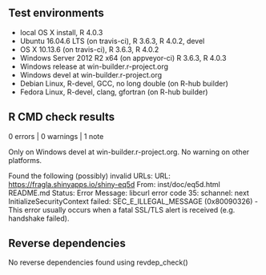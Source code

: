 ## Test environments
* local OS X install, R 4.0.3
* Ubuntu 16.04.6 LTS (on travis-ci), R 3.6.3, R 4.0.2, devel
* OS X 10.13.6 (on travis-ci), R 3.6.3, R 4.0.2
* Windows Server 2012 R2 x64 (on appveyor-ci) R 3.6.3, R 4.0.3
* Windows release at win-builder.r-project.org
* Windows devel at win-builder.r-project.org
* Debian Linux, R-devel, GCC, no long double (on R-hub builder)
* Fedora Linux, R-devel, clang, gfortran (on R-hub builder)

## R CMD check results

0 errors | 0 warnings | 1 note

Only on Windows devel at win-builder.r-project.org. No warning on other platforms.

Found the following (possibly) invalid URLs:
  URL: https://fragla.shinyapps.io/shiny-eq5d
    From: inst/doc/eq5d.html
          README.md
    Status: Error
    Message: libcurl error code 35:
      	schannel: next InitializeSecurityContext failed: SEC_E_ILLEGAL_MESSAGE (0x80090326) - This error usually occurs when a fatal SSL/TLS alert is received (e.g. handshake failed).

## Reverse dependencies
	
No reverse dependencies found using revdep_check()
